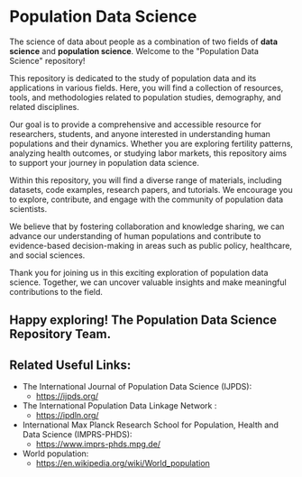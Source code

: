 # Population Data Science
The science of data about people as a combination of two fields of **data science** and **population science**.
Welcome to the "Population Data Science" repository!

This repository is dedicated to the study of population data and its applications in various fields. Here, you will find a collection of resources, tools, and methodologies related to population studies, demography, and related disciplines.

Our goal is to provide a comprehensive and accessible resource for researchers, students, and anyone interested in understanding human populations and their dynamics. Whether you are exploring fertility patterns, analyzing health outcomes, or studying labor markets, this repository aims to support your journey in population data science.

Within this repository, you will find a diverse range of materials, including datasets, code examples, research papers, and tutorials. We encourage you to explore, contribute, and engage with the community of population data scientists.

We believe that by fostering collaboration and knowledge sharing, we can advance our understanding of human populations and contribute to evidence-based decision-making in areas such as public policy, healthcare, and social sciences.

Thank you for joining us in this exciting exploration of population data science. Together, we can uncover valuable insights and make meaningful contributions to the field.

Happy exploring! The Population Data Science Repository Team.
---

## Related Useful Links:
- The International Journal of Population Data Science (IJPDS): 
    - https://ijpds.org/
- The International Population Data Linkage Network : 
    - https://ipdln.org/
- International Max Planck Research School
for Population, Health and Data Science (IMPRS-PHDS):
    - https://www.imprs-phds.mpg.de/
- World population:
    - https://en.wikipedia.org/wiki/World_population
